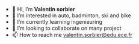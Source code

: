 - 👋 Hi, I’m **Valentin sorbier**
- 👀 I’m interested in auto, badminton, ski and bike
- 🌱 I’m currently learning ingenieuring
- 💞️ I’m looking to collaborate on many project
- 📫 How to reach me valentin.sorbier@edu.ece.fr

<!---
Vhalmiton/Vhalmiton is a ✨ special ✨ repository because its `README.md` (this file) appears on your GitHub profile.
You can click the Preview link to take a look at your changes.
--->

